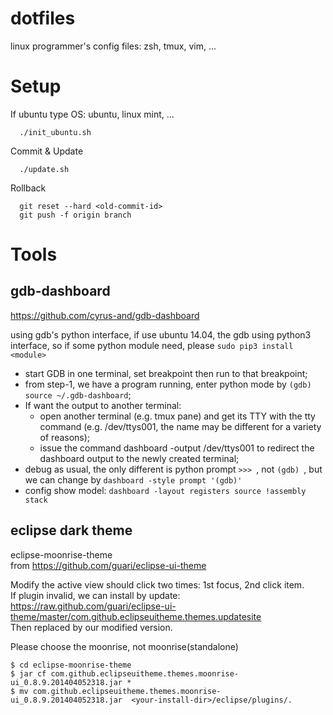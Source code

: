 # dotfiles

linux programmer's config files: zsh, tmux, vim, ...

# Setup

If ubuntu type OS: ubuntu, linux mint, ...
```Shell
  ./init_ubuntu.sh  
```
Commit & Update  
```Shell
  ./update.sh  
```
Rollback  
```Shell
  git reset --hard <old-commit-id>  
  git push -f origin branch  
```
# Tools
## gdb-dashboard
https://github.com/cyrus-and/gdb-dashboard

using gdb's python interface, if use ubuntu 14.04, the gdb using python3 interface, so if some python module need, please `sudo pip3 install <module>`

  - start GDB in one terminal, set breakpoint then run to that breakpoint;
  - from step-1, we have a program running, enter python mode by `(gdb) source ~/.gdb-dashboard`;
  - If want the output to another terminal:
    * open another terminal (e.g. tmux pane) and get its TTY with the tty command (e.g. /dev/ttys001, the name may be different for a variety of reasons);
    * issue the command dashboard -output /dev/ttys001 to redirect the dashboard output to the newly created terminal;
  - debug as usual, the only different is python prompt `>>> `, not `(gdb) `, but we can change by `dashboard -style prompt '(gdb)'`
  - config show model: `dashboard -layout registers source !assembly stack`

## eclipse dark theme

eclipse-moonrise-theme  
from https://github.com/guari/eclipse-ui-theme  

Modify the active view should click two times: 1st focus, 2nd click item.  
If plugin invalid, we can install by update:  
  https://raw.github.com/guari/eclipse-ui-theme/master/com.github.eclipseuitheme.themes.updatesite  
Then replaced by our modified version.

Please choose the moonrise, not moonrise(standalone)
```Shell
$ cd eclipse-moonrise-theme
$ jar cf com.github.eclipseuitheme.themes.moonrise-ui_0.8.9.201404052318.jar *
$ mv com.github.eclipseuitheme.themes.moonrise-ui_0.8.9.201404052318.jar  <your-install-dir>/eclipse/plugins/.
```

